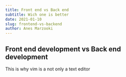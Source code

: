 ```yaml
---
title: Front end vs Back end
subtitle: Wich one is better
date: 2021-01-10
slug: frontend-vs-backend
author: Anes Marzooki
---
```


## Front end development vs Back end development

This is why vim is a not only a text editor

